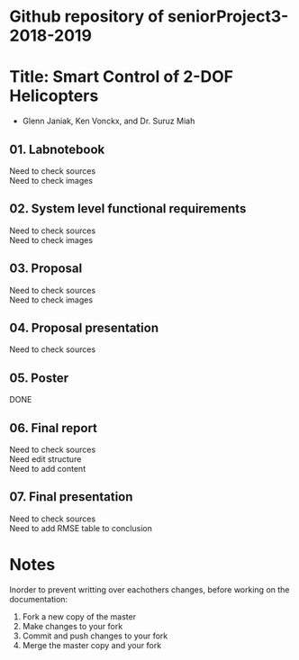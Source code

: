 # Github repository of seniorProject3-2018-2019

# Title: Smart Control of 2-DOF Helicopters

- Glenn Janiak, Ken Vonckx, and Dr. Suruz Miah



## 01. Labnotebook
Need to check sources<br />
Need to check images 
## 02. System level functional requirements
Need to check sources<br />
Need to check images 
## 03. Proposal
Need to check sources<br />
Need to check images 
## 04. Proposal presentation
Need to check sources 
## 05. Poster 
DONE
## 06. Final report
Need to check sources<br />
Need edit structure<br />
Need to add content
## 07. Final presentation 
Need to check sources<br />
Need to add RMSE table to conclusion



# Notes
Inorder to prevent writting over eachothers changes, before working on the documentation: 
01. Fork a new copy of the master
02. Make changes to your fork
03. Commit and push changes to your fork
04. Merge the master copy and your fork
